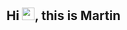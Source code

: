 <h1 align="center">Hi <img src="https://github.com/accoumar12/accoumar12/blob/readME/icons/Hi.gif" width="28px"/>, this is Martin</h2>
